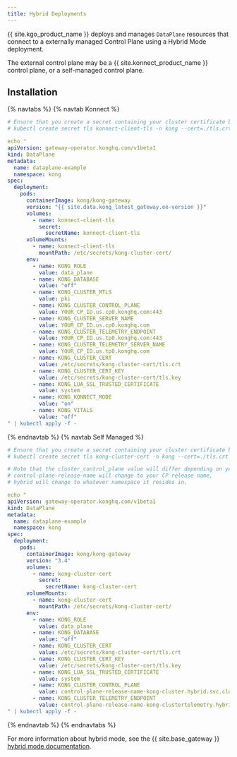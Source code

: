 ```yaml
---
title: Hybrid Deployments
---
```


{{ site.kgo_product_name }} deploys and manages `DataPlane` resources that connect to a externally managed Control Plane using a Hybrid Mode deployment.

The external control plane may be a {{ site.konnect_product_name }} control plane, or a self-managed control plane.

## Installation

{% navtabs %}
{% navtab Konnect %}
```yaml
# Ensure that you create a secret containing your cluster certificate before applying this
# kubectl create secret tls konnect-client-tls -n kong --cert=./tls.crt --key=./tls.key

echo "
apiVersion: gateway-operator.konghq.com/v1beta1
kind: DataPlane
metadata:
  name: dataplane-example
  namespace: kong
spec:
  deployment:
    pods:
      containerImage: kong/kong-gateway
      version: "{{ site.data.kong_latest_gateway.ee-version }}"
      volumes:
        - name: konnect-client-tls
          secret:
            secretName: konnect-client-tls
      volumeMounts:
        - name: konnect-client-tls
          mountPath: /etc/secrets/kong-cluster-cert/
      env:
        - name: KONG_ROLE
          value: data_plane
        - name: KONG_DATABASE
          value: "off"
        - name: KONG_CLUSTER_MTLS
          value: pki
        - name: KONG_CLUSTER_CONTROL_PLANE
          value: YOUR_CP_ID.us.cp0.konghq.com:443
        - name: KONG_CLUSTER_SERVER_NAME
          value: YOUR_CP_ID.us.cp0.konghq.com
        - name: KONG_CLUSTER_TELEMETRY_ENDPOINT
          value: YOUR_CP_ID.us.tp0.konghq.com:443
        - name: KONG_CLUSTER_TELEMETRY_SERVER_NAME
          value: YOUR_CP_ID.us.tp0.konghq.com
        - name: KONG_CLUSTER_CERT
          value: /etc/secrets/kong-cluster-cert/tls.crt
        - name: KONG_CLUSTER_CERT_KEY
          value: /etc/secrets/kong-cluster-cert/tls.key
        - name: KONG_LUA_SSL_TRUSTED_CERTIFICATE
          value: system
        - name: KONG_KONNECT_MODE
          value: "on"
        - name: KONG_VITALS
          value: "off"
" | kubectl apply -f -
```
{% endnavtab %}
{% navtab Self Managed %}
```yaml
# Ensure that you create a secret containing your cluster certificate before applying
# kubectl create secret tls kong-cluster-cert -n kong --cert=./tls.crt --key=./tls.key

# Note that the cluster_control_plane value will differ depending on your environment.
# control-plane-release-name will change to your CP release name, 
# hybrid will change to whatever namespace it resides in.

echo "
apiVersion: gateway-operator.konghq.com/v1beta1
kind: DataPlane
metadata:
  name: dataplane-example
  namespace: kong
spec:
  deployment:
    pods:
      containerImage: kong/kong-gateway
      version: "3.4"
      volumes:
        - name: kong-cluster-cert
          secret:
            secretName: kong-cluster-cert
      volumeMounts:
        - name: kong-cluster-cert
          mountPath: /etc/secrets/kong-cluster-cert/
      env:
        - name: KONG_ROLE
          value: data_plane
        - name: KONG_DATABASE
          value: "off"
        - name: KONG_CLUSTER_CERT
          value: /etc/secrets/kong-cluster-cert/tls.crt
        - name: KONG_CLUSTER_CERT_KEY
          value: /etc/secrets/kong-cluster-cert/tls.key
        - name: KONG_LUA_SSL_TRUSTED_CERTIFICATE
          value: system
        - name: KONG_CLUSTER_CONTROL_PLANE
          value: control-plane-release-name-kong-cluster.hybrid.svc.cluster.local:8005
        - name: KONG_CLUSTER_TELEMETRY_ENDPOINT
          value: control-plane-release-name-kong-clustertelemetry.hybrid.svc.cluster.local:8006
" | kubectl apply -f -
```
{% endnavtab %}
{% endnavtabs %}

For more information about hybrid mode, see the {{ site.base_gateway }} [hybrid mode documentation](/gateway/latest/production/deployment-topologies/hybrid-mode/).